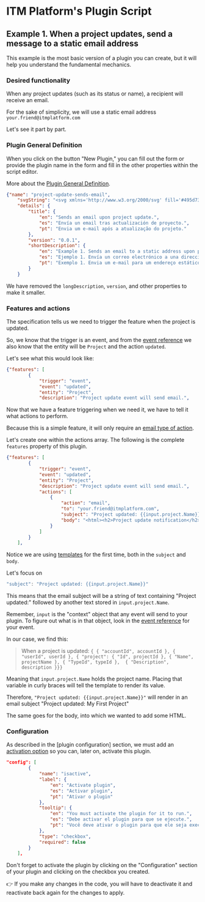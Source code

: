 # ITM Platform's Plugin Script
## Example 1. When a project updates, send a message to a static email address

This example is the most basic version of a plugin you can create, but it will help you understand the fundamental mechanics. 

### Desired functionality

When any project updates (such as its status or name), a recipient will receive an email.

For the sake of simplicity, we will use a static email address `your.friend@itmplatform.com`

Let's see it part by part.

### Plugin General Definition
When you click on the button "New Plugin," you can fill out the form or provide the plugin name in the form and fill in the other properties within the script editor.

More about the [Plugin General Definition](https://github.com/itmplatform/plugin-documentation#plugin-general-definition).

```json
{"name": "project-update-sends-email",
	"svgString": "<svg xmlns='http://www.w3.org/2000/svg' fill='#495d73' viewBox='0 0 640 512'><path d='M640 256c0 35.35-21.49 64-48 64c-32.43 0-31.72-32-55.64-32C522.9 288 512 298.9 512 312.4V416c0 17.67-14.33 32-32 32h-103.6C362.9 448 352 437.1 352 423.6C352 399.1 384 400.4 384 368c0-26.51-28.65-48-64-48s-64 21.49-64 48c0 32.43 32 31.72 32 55.64C288 437.1 277.1 448 263.6 448H160c-17.67 0-32-14.33-32-32V312.4C128 298.9 117.1 288 103.6 288C79.95 288 80.4 320 48 320c-26.51 0-47.1-28.65-47.1-64S21.49 191.1 48 191.1c32.43 0 31.72 32 55.64 32C117.1 223.1 128 213.1 128 199.6V95.1C128 78.33 142.3 63.1 160 63.1l103.6 0C277.1 63.1 288 74.9 288 88.36C288 112 256 111.6 256 143.1C256 170.5 284.7 192 320 192s64-21.49 64-48c0-32.43-32-31.72-32-55.64c0-13.45 10.91-24.36 24.36-24.36L480 63.1c17.67 0 32 14.33 32 32v103.6c0 13.45 10.91 24.36 24.36 24.36c23.69 0 23.24-32 55.64-32C618.5 191.1 640 220.7 640 256z'/></svg>",
	"details": {
		"title": {
			"en": "Sends an email upon project update.",
			"es": "Envía un email tras actualización de proyecto.",
			"pt": "Envia um e-mail após a atualização do projeto."
		},
		"version": "0.0.1",
		"shortDescription": {
			"en": "Example 1. Sends an email to a static address upon project update.",
			"es": "Ejemplo 1. Envía un correo electrónico a una dirección estática tras la actualización del proyecto.",
			"pt": "Exemplo 1. Envia um e-mail para um endereço estático após a atualização do projeto."
		}
	}
```
We have removed the `longDescription`, `version`, and other properties to make it smaller.

### Features and actions

The specification tells us we need to trigger the feature when the project is updated. 

So, we know that the trigger is an event, and from the [event reference](https://github.com/itmplatform/plugin-documentation#event-reference) we also know that the entity will be `Project` and the action `updated`.

Let's see what this would look like:
```json
{"features": [
		{
			"trigger": "event",
			"event": "updated",
			"entity": "Project",
			"description": "Project update event will send email.",

```
Now that we have a feature triggering when we need it, we have to tell it what actions to perform.

Because this is a simple feature, it will only require an [email type of action](https://github.com/itmplatform/plugin-documentation#action-email). 

Let's create one within the actions array. The following is the complete `features` property of this plugin.

```json
{"features": [
		{
			"trigger": "event",
			"event": "updated",
			"entity": "Project",
			"description": "Project update event will send email.",
			"actions": [
				{
					"action": "email",
					"to": "your.friend@itmplatform.com",
					"subject": "Project updated: {{input.project.Name}}",
					"body": "<html><h2>Project update notification</h2><p>{{input.project.Name}} was updated!</p></html>"
				}
			]
		}
	],
```
Notice we are using [templates](https://github.com/itmplatform/plugin-documentation#template-syntax) for the first time, both in the `subject` and `body`.

Let's focus on 
```js
"subject": "Project updated: {{input.project.Name}}"
```
This means that the email subject will be a string of text containing "Project updated:" followed by another text stored in `input.project.Name`.

Remember, `input` is the "context" object that any event will send to your plugin. To figure out what is in that object, look in the [event reference](https://github.com/itmplatform/plugin-documentation#event-reference) for your event. 

In our case, we find this:

> When a project is updated: ``` { { "accountId", accountId }, { "userId", userId }, { "project": { "Id", projectId }, { "Name", projectName }, { "TypeId", typeId },  { "Description", description }}} ```

Meaning that `input.project.Name` holds the project name. Placing that variable in curly braces will tell the template to render its value.

Therefore, `"Project updated: {{input.project.Name}}"` will render in an email subject "Project updated: My First Project"

The same goes for the body, into which we wanted to add some HTML.

### Configuration
As described in the [plugin configuration] section, we must add an [activation option](https://github.com/itmplatform/plugin-documentation#activate-the-plugin-name-isactive) so you can, later on, activate this plugin.

```json
"config": [
		{
			"name": "isactive",
			"label": {
				"en": "Activate plugin",
				"es": "Activar plugin",
				"pt": "Ativar o plugin"
			},
			"tooltip": {
				"en": "You must activate the plugin for it to run.",
				"es": "Debe activar el plugin para que se ejecute.",
				"pt": "Você deve ativar o plugin para que ele seja executado."
			},
			"type": "checkbox",
			"required": false
		}
	],
```

Don't forget to activate the plugin by clicking on the "Configuration" section of your plugin and clicking on the checkbox you created.

:point_right: If you make any changes in the code, you will have to deactivate it and reactivate back again for the changes to apply.


